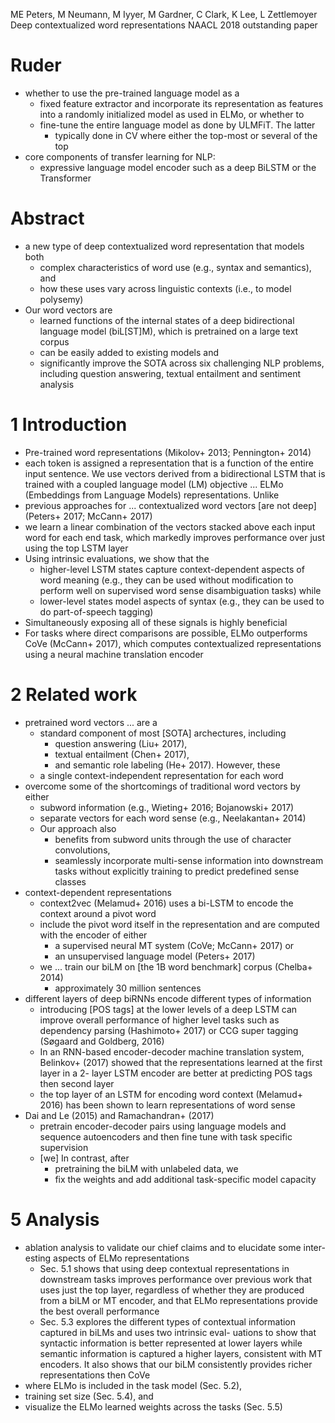 ME Peters, M Neumann, M Iyyer, M Gardner, C Clark, K Lee, L Zettlemoyer
Deep contextualized word representations
NAACL 2018 outstanding paper

# Ruder

* whether to use the pre-trained language model as a 
  * fixed feature extractor and incorporate its representation as features into
    a randomly initialized model as used in ELMo, or whether to 
  * fine-tune the entire language model as done by ULMFiT. The latter
    * typically done in CV where either the top-most or several of the top
* core components of transfer learning for NLP: 
  * expressive language model encoder such as a deep BiLSTM or the Transformer

# Abstract

* a new type of deep contextualized word representation that models both
  * complex characteristics of word use (e.g., syntax and semantics), and 
  * how these uses vary across linguistic contexts (i.e., to model polysemy)
* Our word vectors are
  * learned functions of the internal states of a deep bidirectional language
    model (biL[ST]M), which is pretrained on a large text corpus
  * can be easily added to existing models and
  * significantly improve the SOTA across six challenging NLP problems,
    including question answering, textual entailment and sentiment analysis

# 1 Introduction

* Pre-trained word representations (Mikolov+ 2013; Pennington+ 2014)
* each token is assigned a representation that is a function of the entire
  input sentence. We use vectors derived from a bidirectional LSTM that is
  trained with a coupled language model (LM) objective ... ELMo (Embeddings
  from Language Models) representations.  Unlike
* previous approaches for ... contextualized word vectors [are not deep]
  (Peters+ 2017; McCann+ 2017)
* we learn a linear combination of the vectors stacked above each input word
  for each end task, which markedly improves performance over just using the
  top LSTM layer
* Using intrinsic evaluations, we show that the
  * higher-level LSTM states
  capture context-dependent aspects of word meaning (e.g., they can be used
  without modification to perform well on supervised word sense disambiguation
  tasks) while
  * lower-level states model aspects of syntax (e.g., they can be used to do
    part-of-speech tagging)
* Simultaneously exposing all of these signals is highly beneficial
* For tasks where direct comparisons are possible, ELMo outperforms CoVe
  (McCann+ 2017), which computes contextualized representations using a
  neural machine translation encoder

# 2 Related work

* pretrained word vectors ... are a
  * standard component of most [SOTA] archectures, including
    * question answering (Liu+ 2017),
    * textual entailment (Chen+ 2017),
    * and semantic role labeling (He+ 2017). However, these
  * a single context-independent representation for each word
* overcome some of the shortcomings of traditional word vectors by either
  * subword information (e.g., Wieting+ 2016; Bojanowski+ 2017)
  * separate vectors for each word sense (e.g., Neelakantan+ 2014)
  * Our approach also
    * benefits from subword units through the use of character convolutions,
    * seamlessly incorporate multi-sense information into downstream tasks
      without explicitly training to predict predefined sense classes
* context-dependent representations
  * context2vec (Melamud+ 2016) uses a bi-LSTM to encode the context
    around a pivot word
  * include the pivot word itself in the representation and are computed with
    the encoder of either
    * a supervised neural MT system (CoVe; McCann+ 2017) or
    * an unsupervised language model (Peters+ 2017)
  * we ... train our biLM on [the 1B word benchmark] corpus (Chelba+ 2014)
    * approximately 30 million sentences 
* different layers of deep biRNNs encode different types of information
  * introducing [POS tags] at the lower levels of a deep LSTM
    can improve overall performance of higher level tasks such as
    dependency parsing (Hashimoto+ 2017) or
    CCG super tagging (Søgaard and Goldberg, 2016)
  * In an RNN-based encoder-decoder machine translation system, Belinkov+
    (2017) showed that the representations learned at the first layer in a 2-
    layer LSTM encoder are better at predicting POS tags then second layer
  * the top layer of an LSTM for encoding word context (Melamud+ 2016)
    has been shown to learn representations of word sense
* Dai and Le (2015) and Ramachandran+ (2017)
  * pretrain encoder-decoder pairs using language models and sequence
    autoencoders and then
    fine tune with task specific supervision
  * [we] In contrast, after
    * pretraining the biLM with unlabeled data, we
    * fix the weights and add additional task-specific model capacity

# 5 Analysis

* ablation analysis to validate our chief claims and to elucidate some inter-
  esting aspects of ELMo representations
  * Sec. 5.1 shows that using deep contextual representations in downstream
    tasks improves performance
    over previous work that uses just the top layer,
    regardless of whether they are produced from a biLM or MT encoder, and that
    ELMo representations provide the best overall performance
  * Sec. 5.3 explores the different types of contextual information captured in
    biLMs and uses
    two intrinsic eval- uations to show that
    syntactic information is better represented at lower layers while
    semantic information is captured a higher layers,
    consistent with MT encoders. It also shows that
    our biLM consistently provides richer representations then CoVe
* where ELMo is included in the task model (Sec. 5.2),
* training set size (Sec. 5.4), and
* visualize the ELMo learned weights across the tasks (Sec.  5.5)
